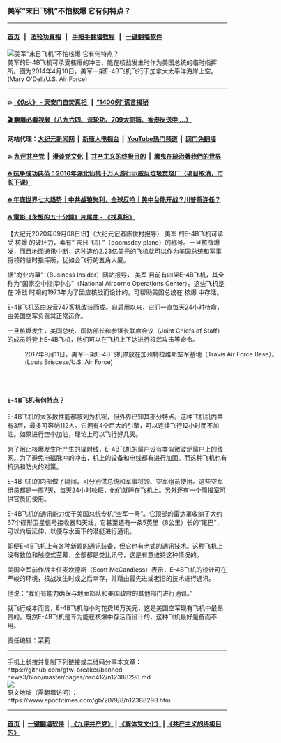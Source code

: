 ### 美军“末日飞机”不怕核爆 它有何特点？
------------------------

#### [首页](https://github.com/gfw-breaker/banned-news3/blob/master/README.md) &nbsp;&nbsp;|&nbsp;&nbsp; [法轮功真相](https://github.com/begood0513/basic/blob/master/README.md)  &nbsp;&nbsp;|&nbsp;&nbsp; [手把手翻墙教程](https://github.com/gfw-breaker/guides/wiki)  &nbsp;&nbsp;|&nbsp;&nbsp; [一键翻墙软件](https://github.com/gfw-breaker/nogfw/blob/master/README.md)  



<div><img alt="美军“末日飞机”不怕核爆 它有何特点？" class="attachment-djy_600_400 size-djy_600_400 wp-post-image" src="https://i.epochtimes.com/assets/uploads/2020/09/E-4B-600x400.jpg"/>
<div class="caption">
 美军的E-4B飞机可承受核爆的冲击，能在核战发生时作为美国总统的临时指挥所。图为2014年4月10日，美军一架E-4B飞机飞行于加拿大太平洋海岸上空。(Mary O'Dell/U.S. Air Force)
</div></div><hr/>

#### 💥 [《伪火》 - 天安门自焚真相 ](http://141.164.51.119:10000/videos/blog/weihuo.html)&nbsp; |&nbsp; [“1400例”谎言揭秘  ](http://141.164.51.119:10000/videos/blog/jiexi1400.html)

#### [ 🎬  翻墙必看视频（八九六四、法轮功、709大抓捕、香港反送中 ...）](https://github.com/gfw-breaker/links/blob/master/banned.md)

#### 网站代理：[大纪元新闻网](http://167.172.10.89:10080/gb/) &nbsp;|&nbsp; [新唐人电视台](http://167.172.10.89:8808/gb/)  &nbsp;|&nbsp; [YouTube热门频道](http://158.247.203.241/youtube.html) &nbsp;|&nbsp; [网门免翻墙](http://158.247.203.241:11000/show.aspx?name=ogHome)

#### 💥 [九评共产党](http://141.164.51.119:10000/videos/res/jiuping/)&nbsp; |&nbsp; [漫谈党文化](http://141.164.51.119:10000/videos/res/mtdwh/)&nbsp; |&nbsp; [共产主义的终极目的](http://141.164.51.119:10000/videos/res/zjmd/)&nbsp; |&nbsp; [魔鬼在統治著我們的世界](http://141.164.51.119:10000/videos/res/TheSpecter/)  

#### [ 🔥  抗争成功典范：2016年湖北仙桃十万人游行示威反垃圾焚烧厂（项目取消，市长下课）](http://141.164.51.119:10000/videos/news/xiantao.html)

#### [ 🔥  年底世界七大趋势｜中共战狼失利，全球反呛｜美中台能开战？川普将连任？](http://141.164.51.119:10000/videos/news/tanghao02.html)

#### [ 🔥  電影《永恆的五十分鐘》片尾曲 - 《找真相》](http://141.164.51.119:10000/videos/news/../legend/index.html)

<div><p>
 【大纪元2020年09月08日讯】（大纪元记者陈俊村报导）
 <ok href="https://www.epochtimes.com/gb/tag/%E7%BE%8E%E5%86%9B.html">
  美军
 </ok>
 的E-4B飞机可承受
 <ok href="https://www.epochtimes.com/gb/tag/%E6%A0%B8%E7%88%86.html">
  核爆
 </ok>
 的破坏力，素有“
 <ok href="https://www.epochtimes.com/gb/tag/%E6%9C%AB%E6%97%A5%E9%A3%9E%E6%9C%BA.html">
  末日飞机
 </ok>
 ”（doomsday plane）的称号。一旦核战爆发，而且地面通讯中断，这种造价2.23亿美元的飞机就可以作为美国总统和军事将领的临时指挥所，犹如会飞行的五角大厦。
</p>
<p>
 据“商业内幕”（Business Insider）网站报导，
 <ok href="https://www.epochtimes.com/gb/tag/%E7%BE%8E%E5%86%9B.html">
  美军
 </ok>
 目前有四架E-4B飞机，其全称为“国家空中指挥中心”（National Airborne Operations Center）。这些飞机是在
 <ok href="https://www.epochtimes.com/gb/tag/%E5%86%B7%E6%88%98.html">
  冷战
 </ok>
 时期的1973年为了因应核战而设计的，可帮助美国总统在
 <ok href="https://www.epochtimes.com/gb/tag/%E6%A0%B8%E7%88%86.html">
  核爆
 </ok>
 中存活。
</p>
<p>
 E-4B飞机系由波音747客机改装而成。自启用以来，它们一直每天24小时待命，由美国空军负责其正常运作。
</p>
<p>
 一旦核爆发生，美国总统、国防部长和参谋长联席会议（Joint Chiefs of Staff）的成员将登上E-4B飞机，他们可以在飞机上下达进行核武攻击等命令。
</p>
<figure class="wp-caption aligncenter" id="attachment_12388307" style="width: 600px">
 <ok href="https://i.epochtimes.com/assets/uploads/2020/09/E-4B-2.jpg">
  <img alt="" class="wp-image-12388307 size-large" src="https://i.epochtimes.com/assets/uploads/2020/09/E-4B-2-600x427.jpg"/>
 </ok>
 <br/><figcaption class="wp-caption-text">
  2017年9月11日，美军一架E-4B飞机停放在加州特拉维斯空军基地（Travis Air Force Base）。(Louis Briscese/U.S. Air Force)
 </figcaption><br/>
</figure><br/>
<h4>
 E-4B飞机有何特点？
</h4>
<p>
 E-4B飞机的大多数性能都被列为机密，但外界已知其部分特点。这种飞机机内共有3层，最多可容纳112人。它拥有4个巨大的引擎，可以连续飞行12小时而不加油。如果进行空中加油，理论上可以飞行好几天。
</p>
<p>
 为了阻止核爆发生所产生的辐射线，E-4B飞机的窗户设有类似微波炉窗户上的线网。为了避免电磁脉冲的冲击，机上的设备和电线都有进行加固。而这种飞机也有抗热和防火的对策。
</p>
<p>
 E-4B飞机的内部做了隔间，可分别供总统和军事将领、空军组员使用。这些空军组员都是一周7天、每天24小时轮班，他们就睡在飞机上。另外还有一个简报室可供官员们使用。
</p>
<p>
 E-4B飞机的通讯能力优于美国总统专机“空军一号”。它顶部的雷达罩收纳了大约67个碟形卫星信号接收器和天线，它甚至还有一条5英里（8公里）长的“尾巴”，可以向后延伸，以便与水面下的潜艇进行通讯。
</p>
<p>
 即便E-4B飞机上有各种新颖的通讯装备，但它也有老式的通讯技术。这种飞机上没有数位和触控式萤幕，全部都是类比讯号，这是有意维持这种情况的。
</p>
<p>
 美国空军前作战主任麦坎德斯（Scott McCandless）表示，E-4B飞机的设计可在严峻的环境，核战发生时或之后幸存，并藉由最先进或老旧的技术进行通讯。
</p>
<p>
 他说：“我们有能力确保与地面部队和美国政府的其他部门进行通讯。”
</p>
<p>
 就飞行成本而言，E-4B飞机每小时花费16万美元，这是美国空军现有飞机中最昂贵的。既然E-4B飞机是专为能在核爆中存活而设计的，这种飞机最好是备而不用。
</p>
<p>
</p>
<p>
 责任编辑：茉莉
</p>
</div>
<hr/>
手机上长按并复制下列链接或二维码分享本文章：<br/>
https://github.com/gfw-breaker/banned-news3/blob/master/pages/nsc412/n12388298.md <br/>
<a href='https://github.com/gfw-breaker/banned-news3/blob/master/pages/nsc412/n12388298.md'><img src='https://github.com/gfw-breaker/banned-news3/blob/master/pages/nsc412/n12388298.md.png'/></a> <br/>
原文地址（需翻墙访问）：https://www.epochtimes.com/gb/20/9/8/n12388298.htm


------------------------
#### [首页](https://github.com/gfw-breaker/banned-news3/blob/master/README.md) &nbsp;|&nbsp; [一键翻墙软件](https://github.com/gfw-breaker/nogfw/blob/master/README.md) &nbsp;| [《九评共产党》](https://github.com/gfw-breaker/9ping.md/blob/master/README.md#九评之一评共产党是什么) | [《解体党文化》](https://github.com/gfw-breaker/jtdwh.md/blob/master/README.md) | [《共产主义的终极目的》](https://github.com/gfw-breaker/gczydzjmd.md/blob/master/README.md)


<img src='http://gfw-breaker.win/banned-news3/pages/nsc412/n12388298.md' width='0px' height='0px'/>